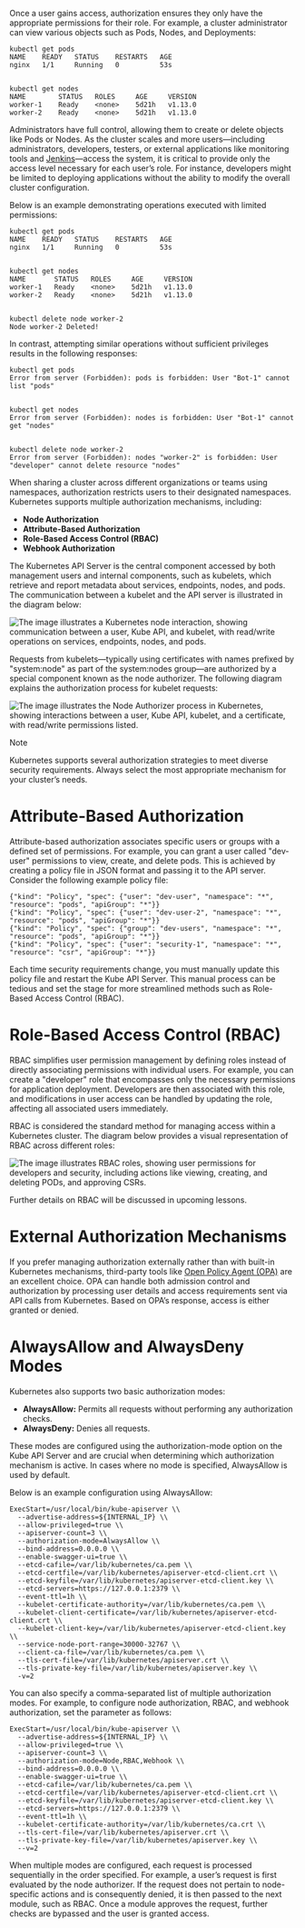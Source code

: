 Once a user gains access, authorization ensures they only have the appropriate permissions for their role. For example, a cluster administrator can view various objects such as Pods, Nodes, and Deployments:

```
kubectl get pods
NAME    READY   STATUS    RESTARTS   AGE
nginx   1/1     Running   0          53s


kubectl get nodes
NAME        STATUS   ROLES     AGE     VERSION
worker-1    Ready    <none>    5d21h   v1.13.0
worker-2    Ready    <none>    5d21h   v1.13.0
```

Administrators have full control, allowing them to create or delete objects like Pods or Nodes. As the cluster scales and more users—including administrators, developers, testers, or external applications like monitoring tools and [Jenkins](https://learn.kodekloud.com/user/courses/jenkins)—access the system, it is critical to provide only the access level necessary for each user’s role. For instance, developers might be limited to deploying applications without the ability to modify the overall cluster configuration.

Below is an example demonstrating operations executed with limited permissions:

```
kubectl get pods
NAME    READY   STATUS    RESTARTS   AGE
nginx   1/1     Running   0          53s


kubectl get nodes
NAME       STATUS   ROLES     AGE     VERSION
worker-1   Ready    <none>    5d21h   v1.13.0
worker-2   Ready    <none>    5d21h   v1.13.0


kubectl delete node worker-2
Node worker-2 Deleted!
```

In contrast, attempting similar operations without sufficient privileges results in the following responses:

```
kubectl get pods
Error from server (Forbidden): pods is forbidden: User "Bot-1" cannot list "pods"


kubectl get nodes
Error from server (Forbidden): nodes is forbidden: User "Bot-1" cannot get "nodes"


kubectl delete node worker-2
Error from server (Forbidden): nodes "worker-2" is forbidden: User "developer" cannot delete resource "nodes"
```

When sharing a cluster across different organizations or teams using namespaces, authorization restricts users to their designated namespaces. Kubernetes supports multiple authorization mechanisms, including:

- **Node Authorization**
- **Attribute-Based Authorization**
- **Role-Based Access Control (RBAC)**
- **Webhook Authorization**

The Kubernetes API Server is the central component accessed by both management users and internal components, such as kubelets, which retrieve and report metadata about services, endpoints, nodes, and pods. The communication between a kubelet and the API server is illustrated in the diagram below:

![The image illustrates a Kubernetes node interaction, showing communication between a user, Kube API, and kubelet, with read/write operations on services, endpoints, nodes, and pods.](https://kodekloud.com/kk-media/image/upload/v1752869926/notes-assets/images/CKA-Certification-Course-Certified-Kubernetes-Administrator-Authorization/frame_150.jpg)

Requests from kubelets—typically using certificates with names prefixed by "system:node" as part of the system:nodes group—are authorized by a special component known as the node authorizer. The following diagram explains the authorization process for kubelet requests:

![The image illustrates the Node Authorizer process in Kubernetes, showing interactions between a user, Kube API, kubelet, and a certificate, with read/write permissions listed.](https://kodekloud.com/kk-media/image/upload/v1752869928/notes-assets/images/CKA-Certification-Course-Certified-Kubernetes-Administrator-Authorization/frame_180.jpg)

>[!Note]
Kubernetes supports several authorization strategies to meet diverse security requirements. Always select the most appropriate mechanism for your cluster’s needs.

# Attribute-Based Authorization

Attribute-based authorization associates specific users or groups with a defined set of permissions. For example, you can grant a user called "dev-user" permissions to view, create, and delete pods. This is achieved by creating a policy file in JSON format and passing it to the API server. Consider the following example policy file:

```
{"kind": "Policy", "spec": {"user": "dev-user", "namespace": "*", "resource": "pods", "apiGroup": "*"}}
{"kind": "Policy", "spec": {"user": "dev-user-2", "namespace": "*", "resource": "pods", "apiGroup": "*"}}
{"kind": "Policy", "spec": {"group": "dev-users", "namespace": "*", "resource": "pods", "apiGroup": "*"}}
{"kind": "Policy", "spec": {"user": "security-1", "namespace": "*", "resource": "csr", "apiGroup": "*"}}
```

Each time security requirements change, you must manually update this policy file and restart the Kube API Server. This manual process can be tedious and set the stage for more streamlined methods such as Role-Based Access Control (RBAC).

# Role-Based Access Control (RBAC)

RBAC simplifies user permission management by defining roles instead of directly associating permissions with individual users. For example, you can create a "developer" role that encompasses only the necessary permissions for application deployment. Developers are then associated with this role, and modifications in user access can be handled by updating the role, affecting all associated users immediately.

RBAC is considered the standard method for managing access within a Kubernetes cluster. The diagram below provides a visual representation of RBAC across different roles:

![The image illustrates RBAC roles, showing user permissions for developers and security, including actions like viewing, creating, and deleting PODs, and approving CSRs.](https://kodekloud.com/kk-media/image/upload/v1752869929/notes-assets/images/CKA-Certification-Course-Certified-Kubernetes-Administrator-Authorization/frame_290.jpg)

Further details on RBAC will be discussed in upcoming lessons.

# External Authorization Mechanisms

If you prefer managing authorization externally rather than with built-in Kubernetes mechanisms, third-party tools like [Open Policy Agent (OPA)](https://www.openpolicyagent.org/) are an excellent choice. OPA can handle both admission control and authorization by processing user details and access requirements sent via API calls from Kubernetes. Based on OPA’s response, access is either granted or denied.

# AlwaysAllow and AlwaysDeny Modes

Kubernetes also supports two basic authorization modes:

- **AlwaysAllow:** Permits all requests without performing any authorization checks.
- **AlwaysDeny:** Denies all requests.

These modes are configured using the authorization-mode option on the Kube API Server and are crucial when determining which authorization mechanism is active. In cases where no mode is specified, AlwaysAllow is used by default.

Below is an example configuration using AlwaysAllow:

```
ExecStart=/usr/local/bin/kube-apiserver \\
  --advertise-address=${INTERNAL_IP} \\
  --allow-privileged=true \\
  --apiserver-count=3 \\
  --authorization-mode=AlwaysAllow \\
  --bind-address=0.0.0.0 \\
  --enable-swagger-ui=true \\
  --etcd-cafile=/var/lib/kubernetes/ca.pem \\
  --etcd-certfile=/var/lib/kubernetes/apiserver-etcd-client.crt \\
  --etcd-keyfile=/var/lib/kubernetes/apiserver-etcd-client.key \\
  --etcd-servers=https://127.0.0.1:2379 \\
  --event-ttl=1h \\
  --kubelet-certificate-authority=/var/lib/kubernetes/ca.pem \\
  --kubelet-client-certificate=/var/lib/kubernetes/apiserver-etcd-client.crt \\
  --kubelet-client-key=/var/lib/kubernetes/apiserver-etcd-client.key \\
  --service-node-port-range=30000-32767 \\
  --client-ca-file=/var/lib/kubernetes/ca.pem \\
  --tls-cert-file=/var/lib/kubernetes/apiserver.crt \\
  --tls-private-key-file=/var/lib/kubernetes/apiserver.key \\
  -v=2
```

You can also specify a comma-separated list of multiple authorization modes. For example, to configure node authorization, RBAC, and webhook authorization, set the parameter as follows:

```
ExecStart=/usr/local/bin/kube-apiserver \\
  --advertise-address=${INTERNAL_IP} \\
  --allow-privileged=true \\
  --apiserver-count=3 \\
  --authorization-mode=Node,RBAC,Webhook \\
  --bind-address=0.0.0.0 \\
  --enable-swagger-ui=true \\
  --etcd-cafile=/var/lib/kubernetes/ca.pem \\
  --etcd-certfile=/var/lib/kubernetes/apiserver-etcd-client.crt \\
  --etcd-keyfile=/var/lib/kubernetes/apiserver-etcd-client.key \\
  --etcd-servers=https://127.0.0.1:2379 \\
  --event-ttl=1h \\
  --kubelet-certificate-authority=/var/lib/kubernetes/ca.crt \\
  --tls-cert-file=/var/lib/kubernetes/apiserver.crt \\
  --tls-private-key-file=/var/lib/kubernetes/apiserver.key \\
  --v=2
```

When multiple modes are configured, each request is processed sequentially in the order specified. For example, a user’s request is first evaluated by the node authorizer. If the request does not pertain to node-specific actions and is consequently denied, it is then passed to the next module, such as RBAC. Once a module approves the request, further checks are bypassed and the user is granted access.